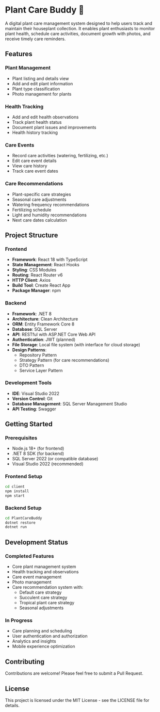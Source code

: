 # Plant Care Buddy 🌱

A digital plant care management system designed to help users track and maintain their houseplant collection. It enables plant enthusiasts to monitor plant health, schedule care activities, document growth with photos, and receive timely care reminders.

## Features

### Plant Management
- Plant listing and details view
- Add and edit plant information
- Plant type classification
- Photo management for plants

### Health Tracking
- Add and edit health observations
- Track plant health status
- Document plant issues and improvements
- Health history tracking

### Care Events
- Record care activities (watering, fertilizing, etc.)
- Edit care event details
- View care history
- Track care event dates

### Care Recommendations
- Plant-specific care strategies
- Seasonal care adjustments
- Watering frequency recommendations
- Fertilizing schedule
- Light and humidity recommendations
- Next care dates calculation

## Project Structure

### Frontend
- **Framework**: React 18 with TypeScript
- **State Management**: React Hooks
- **Styling**: CSS Modules
- **Routing**: React Router v6
- **HTTP Client**: Axios
- **Build Tool**: Create React App
- **Package Manager**: npm

### Backend
- **Framework**: .NET 8
- **Architecture**: Clean Architecture
- **ORM**: Entity Framework Core 8
- **Database**: SQL Server
- **API**: RESTful with ASP.NET Core Web API
- **Authentication**: JWT (planned)
- **File Storage**: Local file system (with interface for cloud storage)
- **Design Patterns**:
  - Repository Pattern
  - Strategy Pattern (for care recommendations)
  - DTO Pattern
  - Service Layer Pattern

### Development Tools
- **IDE**: Visual Studio 2022
- **Version Control**: Git
- **Database Management**: SQL Server Management Studio
- **API Testing**: Swagger


## Getting Started

### Prerequisites
- Node.js 18+ (for frontend)
- .NET 8 SDK (for backend)
- SQL Server 2022 (or compatible database)
- Visual Studio 2022 (recommended)

### Frontend Setup
```bash
cd client
npm install
npm start
```

### Backend Setup
```bash
cd PlantCareBuddy
dotnet restore
dotnet run
```

## Development Status

### Completed Features
- Core plant management system
- Health tracking and observations
- Care event management
- Photo management
- Care recommendation system with:
  - Default care strategy
  - Succulent care strategy
  - Tropical plant care strategy
  - Seasonal adjustments

### In Progress
- Care planning and scheduling
- User authentication and authorization
- Analytics and insights
- Mobile experience optimization

## Contributing

Contributions are welcome! Please feel free to submit a Pull Request.

## License

This project is licensed under the MIT License - see the LICENSE file for details.
